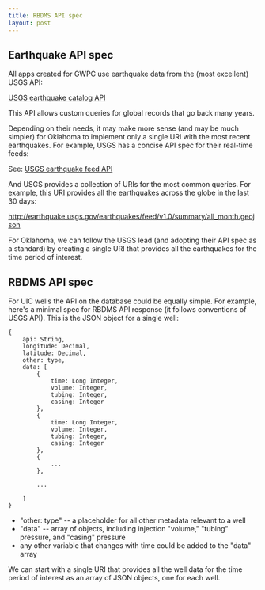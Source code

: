 ```yaml
---
title: RBDMS API spec
layout: post
---
```


## Earthquake API spec

All apps created for GWPC use earthquake data from the (most excellent) USGS API:

<a href="http://earthquake.usgs.gov/fdsnws/event/1/">USGS earthquake catalog API</a>

This API allows custom queries for global records that go back many years.

Depending on their needs, it may make more sense (and may be much simpler) for Oklahoma to implement only a single URI with the most recent earthquakes. For example, USGS has a concise API spec for their real-time feeds:

See: <a href="http://earthquake.usgs.gov/earthquakes/feed/v1.0/geojson.php">USGS earthquake feed API</a>

And USGS provides a collection of URIs for the most common queries.  For example, this URI provides all the earthquakes across the globe in the last 30 days:

http://earthquake.usgs.gov/earthquakes/feed/v1.0/summary/all_month.geojson

For Oklahoma, we can follow the USGS lead (and adopting their API spec as a standard) by creating a single URI that provides all the earthquakes for the time period of interest.

## RBDMS API spec

For UIC wells the API on the database could be equally simple. For example, here's a minimal spec for RBDMS API response (it follows conventions of USGS API). This is the JSON object for a single well:

```
{ 
    api: String,
    longitude: Decimal,
    latitude: Decimal,
    other: type,
    data: [
        { 
            time: Long Integer,
            volume: Integer,
            tubing: Integer,
            casing: Integer
        },
        { 
            time: Long Integer,
            volume: Integer,
            tubing: Integer,
            casing: Integer
        },
        {
            ... 
        },

        ...

    ]
}
```

* "other: type" -- a placeholder for all other metadata relevant to a well
* "data" -- array of objects, including injection "volume," "tubing" pressure, and "casing" pressure
* any other variable that changes with time could be added to the "data" array

We can start with a single URI that provides all the well data for the time period of interest as an array of JSON objects, one for each well.

